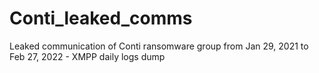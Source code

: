 # Conti_leaked_comms
Leaked communication of Conti ransomware group from Jan 29, 2021 to Feb 27, 2022 - XMPP daily logs dump
